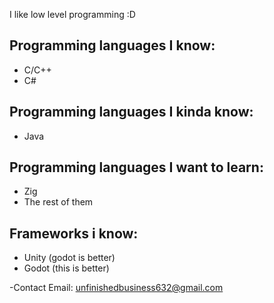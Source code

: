 I like low level programming :D

## Programming languages I know:
- C/C++
- C# 

## Programming languages I kinda know:
- Java

## Programming languages I want to learn:
- Zig
- The rest of them

## Frameworks i know:
- Unity (godot is better)
- Godot (this is better)

-Contact Email: unfinishedbusiness632@gmail.com

